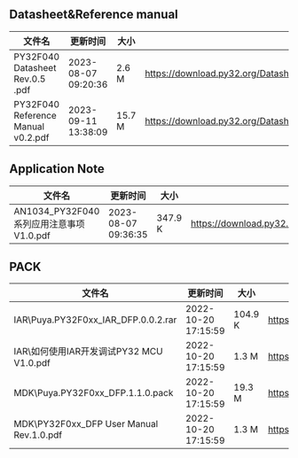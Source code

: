 ## Datasheet&Reference manual
|文件名|更新时间|大小|下载地址|
|---|---|---|---|
|PY32F040 Datasheet Rev.0.5 .pdf|2023-08-07 09:20:36|2.6 M|<https://download.py32.org/Datasheet%26Reference%20manual/PY32F040%20Datasheet%20Rev.0.5%20.pdf>|
|PY32F040 Reference Manual v0.2.pdf|2023-09-11 13:38:09|15.7 M|<https://download.py32.org/Datasheet%26Reference%20manual/PY32F040%20Reference%20Manual%20v0.2.pdf>|
## Application Note
|文件名|更新时间|大小|下载地址|
|---|---|---|---|
|AN1034_PY32F040系列应用注意事项 V1.0.pdf|2023-08-07 09:36:35|347.9 K|<https://download.py32.org/Application%20Note/AN1034_PY32F040%E7%B3%BB%E5%88%97%E5%BA%94%E7%94%A8%E6%B3%A8%E6%84%8F%E4%BA%8B%E9%A1%B9%20V1.0.pdf>|
## PACK
|文件名|更新时间|大小|下载地址|
|---|---|---|---|
|IAR\Puya.PY32F0xx_IAR_DFP.0.0.2.rar|2022-10-20 17:15:59|104.9 K|<https://download.py32.org/PACK/IAR%5CPuya.PY32F0xx_IAR_DFP.0.0.2.rar>|
|IAR\如何使用IAR开发调试PY32 MCU V1.0.pdf|2022-10-20 17:15:59|1.3 M|<https://download.py32.org/PACK/IAR%5C%E5%A6%82%E4%BD%95%E4%BD%BF%E7%94%A8IAR%E5%BC%80%E5%8F%91%E8%B0%83%E8%AF%95PY32%20MCU%20V1.0.pdf>|
|MDK\Puya.PY32F0xx_DFP.1.1.0.pack|2022-10-20 17:15:59|19.3 M|<https://download.py32.org/PACK/MDK%5CPuya.PY32F0xx_DFP.1.1.0.pack>|
|MDK\PY32F0xx_DFP User Manual Rev.1.0.pdf|2022-10-20 17:15:59|1.3 M|<https://download.py32.org/PACK/MDK%5CPY32F0xx_DFP%20User%20Manual%20Rev.1.0.pdf>|
